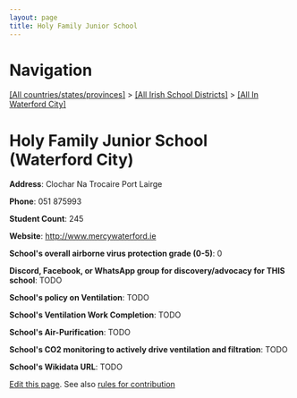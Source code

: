 ```yaml
---
layout: page
title: Holy Family Junior School
---
```

# Navigation

[[All countries/states/provinces]](../../..) > [[All Irish School Districts]](../..) > [[All In Waterford City]](..)

# Holy Family Junior School (Waterford City)

**Address**: Clochar Na Trocaire Port Lairge

**Phone**: 051 875993

**Student Count**: 245

**Website**: <http://www.mercywaterford.ie>

**School's overall airborne virus protection grade (0-5)**: 0

**Discord, Facebook, or WhatsApp group for discovery/advocacy for THIS school**: TODO

**School's policy on Ventilation**: TODO

**School's Ventilation Work Completion**: TODO

**School's Air-Purification**: TODO

**School's CO2 monitoring to actively drive ventilation and filtration**: TODO

**School's Wikidata URL**: TODO


[Edit this page](https://github.com/ventilate-schools/Ireland/edit/main/./Waterford_City/Holy_Family_Junior_School.md). See also [rules for contribution](../../../contribution-rules/)